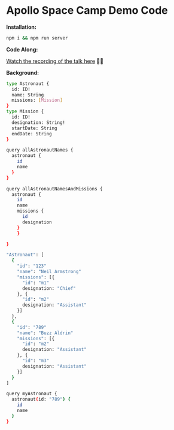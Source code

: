 # Apollo Space Camp Demo Code

**Installation:**

```sh
npm i && npm run server
```

**Code Along:**

[Watch the recording of the talk here](https://www.youtube.com/watch?v=zZnHA3yyPJY&t=1987s) 👩‍💻


**Background:**

```sh
type Astronaut {
  id: ID!
  name: String
  missions: [Mission]
}
type Mission {
  id: ID!
  designation: String!
  startDate: String
  endDate: String
}
```

```sh
query allAstronautNames {
  astronaut {
    id  
    name
  }
}
```
```sh
query allAstronautNamesAndMissions {
  astronaut {
    id
    name
    missions {
      id  
      designation
    }
    }

}
```
```sh
"Astronaut": [
  {
    "id": "123"
    "name": "Neil Armstrong"
    "missions": [{
      "id": "m1"  
      designation: "Chief"
    }, {
      "id": "m2"  
      designation: "Assistant"
    }]
  },
  {
    "id": "789"
    "name": "Buzz Aldrin"
    "missions": [{
      "id": "m2"  
      designation: "Assistant"
    }, {
      "id": "m3"  
      designation: "Assistant"
    }]
  }
]
```
```sh
query myAstronaut {
  astronaut(id: "789") {
    id  
    name
  }
}
```


